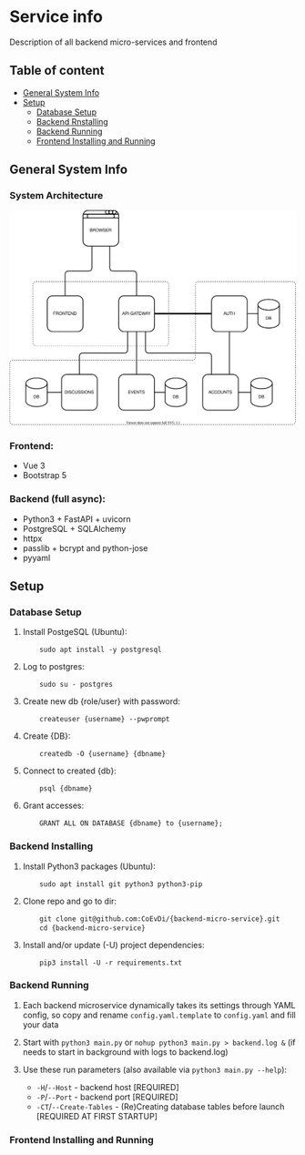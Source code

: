 # Service info

Description of all backend micro-services and frontend


## Table of content

- [General System Info](#General-System-Info)
- [Setup](#Setup)
    -   [Database Setup](#Database-Setup)
    -   [Backend Rnstalling](#Backend-Installing)
    -   [Backend Running](#Backend-Running)
    -   [Frontend Installing and Running](#Frontend-Installing-and-Running)


## General System Info

### System Architecture
![System Architecture SVG was here](./system-architecture.svg)

### Frontend:
-   Vue 3
-   Bootstrap 5

### Backend (full async):
-   Python3 + FastAPI + uvicorn
-   PostgreSQL + SQLAlchemy
-   httpx
-   passlib + bcrypt and python-jose
-   pyyaml


## Setup

### Database Setup

1.  Install PostgeSQL (Ubuntu):

            sudo apt install -y postgresql

2.  Log to postgres:

            sudo su - postgres

3.  Create new db {role/user} with password:

            createuser {username} --pwprompt

4.  Create {DB}:

            createdb -O {username} {dbname}

5.  Connect to created {db}:

            psql {dbname}


6.  Grant accesses:

            GRANT ALL ON DATABASE {dbname} to {username};


### Backend Installing

1.  Install Python3 packages (Ubuntu):
        
            sudo apt install git python3 python3-pip

2.  Clone repo and go to dir:

            git clone git@github.com:CoEvDi/{backend-micro-service}.git
            cd {backend-micro-service}
    
3.  Install and/or update (-U) project dependencies:

            pip3 install -U -r requirements.txt


### Backend Running

1.  Each backend microservice dynamically takes its settings through YAML config, so copy and rename `config.yaml.template` to `config.yaml` and fill your data

2.  Start with `python3 main.py` or `nohup python3 main.py > backend.log &` (if needs to start in background with logs to backend.log)

3. Use these run parameters (also available via `python3 main.py --help`):
    -   `-H`/`--Host` - backend host [REQUIRED]
    -   `-P`/`--Port` - backend port [REQUIRED]
    -   `-CT`/`--Create-Tables` - (Re)Creating database tables before launch [REQUIRED AT FIRST STARTUP]


### Frontend Installing and Running